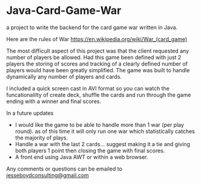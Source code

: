 # Java-Card-Game-War
a project to write the backend for the card game war written in Java.

Here are the rules of War https://en.wikipedia.org/wiki/War_(card_game)

The most difficult aspect of this project was that the client requested any number of players be allowed.  Had this game been defined with just 2 players the storing of scores and tracking of a clearly defined number of players would have been greatly simplified.  The game was built to handle dynamically any number of players and cards.

I included a quick screen cast in AVI format so you can watch the funcationalilty of create deck, shuffle the cards and run through the game ending with a winner and final scores.

In a future updates
- I would like the game to be able to handle more than 1 war (per play round). as of this time it will only run one war which statistically catches the majority of plays.
- Handle a war with the last 2 cards...  suggest making it a tie and giving both players 1 point then closing the game with final scores.
- A front end using Java AWT or within a web browser.


Any comments or questions can be emailed to jesseboydconsulting@gmail.com 
